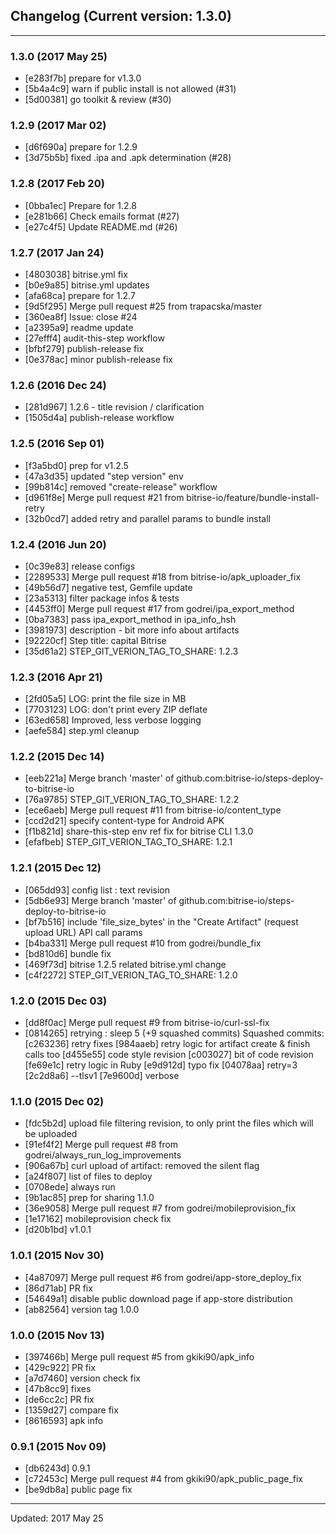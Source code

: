 ## Changelog (Current version: 1.3.0)

-----------------

### 1.3.0 (2017 May 25)

* [e283f7b] prepare for v1.3.0
* [5b4a4c9] warn if public install is not allowed (#31)
* [5d00381] go toolkit & review (#30)

### 1.2.9 (2017 Mar 02)

* [d6f690a] prepare for 1.2.9
* [3d75b5b] fixed .ipa and .apk determination (#28)

### 1.2.8 (2017 Feb 20)

* [0bba1ec] Prepare for 1.2.8
* [e281b66] Check emails format (#27)
* [e27c4f5] Update README.md (#26)

### 1.2.7 (2017 Jan 24)

* [4803038] bitrise.yml fix
* [b0e9a85] bitrise.yml updates
* [afa68ca] prepare for 1.2.7
* [9d5f295] Merge pull request #25 from trapacska/master
* [360ea8f] Issue: close #24
* [a2395a9] readme update
* [27efff4] audit-this-step workflow
* [bfbf279] publish-release fix
* [0e378ac] minor publish-release fix

### 1.2.6 (2016 Dec 24)

* [281d967] 1.2.6 - title revision / clarification
* [1505d4a] publish-release workflow

### 1.2.5 (2016 Sep 01)

* [f3a5bd0] prep for v1.2.5
* [47a3d35] updated "step version" env
* [99b814c] removed "create-release" workflow
* [d961f8e] Merge pull request #21 from bitrise-io/feature/bundle-install-retry
* [32b0cd7] added retry and parallel params to bundle install

### 1.2.4 (2016 Jun 20)

* [0c39e83] release configs
* [2289533] Merge pull request #18 from bitrise-io/apk_uploader_fix
* [49b56d7] negative test, Gemfile update
* [23a5313] filter package infos & tests
* [4453ff0] Merge pull request #17 from godrei/ipa_export_method
* [0ba7383] pass ipa_export_method in ipa_info_hsh
* [3981973] description - bit more info about artifacts
* [92220cf] Step title: capital Bitrise
* [35d61a2] STEP_GIT_VERION_TAG_TO_SHARE: 1.2.3

### 1.2.3 (2016 Apr 21)

* [2fd05a5] LOG: print the file size in MB
* [7703123] LOG: don't print every ZIP deflate
* [63ed658] Improved, less verbose logging
* [aefe584] step.yml cleanup

### 1.2.2 (2015 Dec 14)

* [eeb221a] Merge branch 'master' of github.com:bitrise-io/steps-deploy-to-bitrise-io
* [76a9785] STEP_GIT_VERION_TAG_TO_SHARE: 1.2.2
* [ece6aeb] Merge pull request #11 from bitrise-io/content_type
* [ccd2d21] specify content-type for Android APK
* [f1b821d] share-this-step env ref fix for bitrise CLI 1.3.0
* [efafbeb] STEP_GIT_VERION_TAG_TO_SHARE: 1.2.1

### 1.2.1 (2015 Dec 12)

* [065dd93] config list : text revision
* [5db6e93] Merge branch 'master' of github.com:bitrise-io/steps-deploy-to-bitrise-io
* [bf7b516] include 'file_size_bytes' in the "Create Artifact" (request upload URL) API call params
* [b4ba331] Merge pull request #10 from godrei/bundle_fix
* [bd810d6] bundle fix
* [469f73d] bitrise 1.2.5 related bitrise.yml change
* [c4f2272] STEP_GIT_VERION_TAG_TO_SHARE: 1.2.0

### 1.2.0 (2015 Dec 03)

* [dd8f0ac] Merge pull request #9 from bitrise-io/curl-ssl-fix
* [0814265] retrying : sleep 5 (+9 squashed commits) Squashed commits: [c263236] retry fixes [984aaeb] retry logic for artifact create & finish calls too [d455e55] code style revision [c003027] bit of code revision [fe69e1c] retry logic in Ruby [e9d912d] typo fix [04078aa] retry=3 [2c2d8a6] --tlsv1 [7e9600d] verbose

### 1.1.0 (2015 Dec 02)

* [fdc5b2d] upload file filtering revision, to only print the files which will be uploaded
* [91ef4f2] Merge pull request #8 from godrei/always_run_log_improvements
* [906a67b] curl upload of artifact: removed the silent flag
* [a24f807] list of files to deploy
* [0708ede] always run
* [9b1ac85] prep for sharing 1.1.0
* [36e9058] Merge pull request #7 from godrei/mobileprovision_fix
* [1e17162] mobileprovision check fix
* [d20b1bd] v1.0.1

### 1.0.1 (2015 Nov 30)

* [4a87097] Merge pull request #6 from godrei/app-store_deploy_fix
* [86d71ab] PR fix
* [54649a1] disable public download page if app-store distribution
* [ab82564] version tag 1.0.0

### 1.0.0 (2015 Nov 13)

* [397466b] Merge pull request #5 from gkiki90/apk_info
* [429c922] PR fix
* [a7d7460] version check fix
* [47b8cc9] fixes
* [de6cc2c] PR fix
* [1359d27] compare fix
* [8616593] apk info

### 0.9.1 (2015 Nov 09)

* [db6243d] 0.9.1
* [c72453c] Merge pull request #4 from gkiki90/apk_public_page_fix
* [be9db8a] public page fix

-----------------

Updated: 2017 May 25